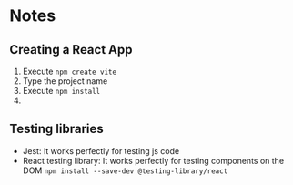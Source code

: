 # Notes

## Creating a React App
1. Execute `npm create vite`
2. Type the project name
3. Execute `npm install`
4. 

## Testing libraries
- Jest: It works perfectly for testing js code
- React testing library: It works perfectly for testing components on the DOM `npm install --save-dev @testing-library/react`